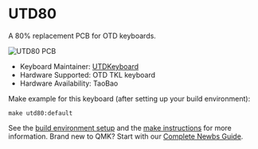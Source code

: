 # UTD80

A 80% replacement PCB for OTD keyboards.

![UTD80 PCB](https://i.imgur.com/U0X8XmA.jpg)


* Keyboard Maintainer: [UTDKeyboard](https://github.com/utdkeyboard)  
* Hardware Supported: OTD TKL keyboard  
* Hardware Availability: TaoBao

Make example for this keyboard (after setting up your build environment):

    make utd80:default

See the [build environment setup](https://docs.qmk.fm/#/getting_started_build_tools) and the [make instructions](https://docs.qmk.fm/#/getting_started_make_guide) for more information. Brand new to QMK? Start with our [Complete Newbs Guide](https://docs.qmk.fm/#/newbs).
